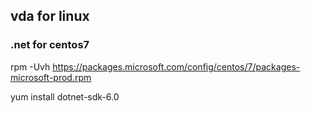 


## vda for linux


### .net for centos7

rpm -Uvh https://packages.microsoft.com/config/centos/7/packages-microsoft-prod.rpm

yum install dotnet-sdk-6.0
